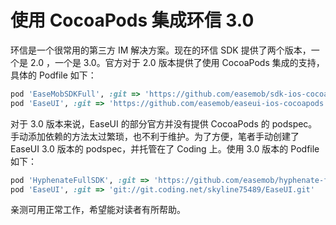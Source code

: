 使用 CocoaPods 集成环信 3.0
=========================

环信是一个很常用的第三方 IM 解决方案。现在的环信 SDK 提供了两个版本，一个是 2.0 ，一个是 3.0。官方对于 2.0 版本提供了使用 CocoaPods 集成的支持，具体的 Podfile 如下：

```ruby
pod 'EaseMobSDKFull', :git => 'https://github.com/easemob/sdk-ios-cocoapods-integration.git'
pod 'EaseUI', :git => 'https://github.com/easemob/easeui-ios-cocoapods.git'
```

对于 3.0 版本来说，EaseUI 的部分官方并没有提供 CocoaPods 的 podspec。手动添加依赖的方法太过繁琐，也不利于维护。为了方便，笔者手动创建了 EaseUI 3.0 版本的 podspec，并托管在了 Coding 上。使用 3.0 版本的 Podfile 如下：

```ruby
pod 'HyphenateFullSDK', :git => 'https://github.com/easemob/hyphenate-full-cocoapods.git'
pod 'EaseUI', :git => 'git://git.coding.net/skyline75489/EaseUI.git'
```

亲测可用正常工作，希望能对读者有所帮助。